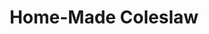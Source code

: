 ---
category: sides
name: Home-Made Coleslaw
title: Home-Made Coleslaw
small_price: '4.25'
medium_price: '6.25'
---